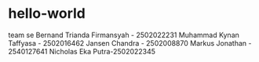 # hello-world
team se
Bernand Trianda Firmansyah - 2502022231
Muhammad Kynan Taffyasa - 2502016462
Jansen Chandra - 2502008870
Markus Jonathan - 2540127641
Nicholas Eka Putra-2502022345
